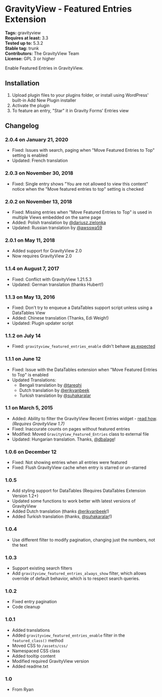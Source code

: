 # GravityView - Featured Entries Extension #
**Tags:** gravityview  
**Requires at least:** 3.3  
**Tested up to:** 5.3.2  
**Stable tag:** trunk  
**Contributors:** The GravityView Team  
**License:** GPL 3 or higher  

Enable Featured Entries in GravityView.

## Installation ##

1. Upload plugin files to your plugins folder, or install using WordPress' built-in Add New Plugin installer
2. Activate the plugin
3. To feature an entry, "Star" it in Gravity Forms' Entries view

## Changelog ##

### 2.0.4 on January 21, 2020 ###

* Fixed: Issues with search, paging when "Move Featured Entries to Top" setting is enabled
* Updated: French translation

### 2.0.3 on November 30, 2018 ###

* Fixed: Single entry shows "You are not allowed to view this content" notice when the "Move featured entries to top" setting is checked

### 2.0.2 on November 13, 2018 ###

* Fixed: Missing entries when "Move Featured Entries to Top" is used in multiple Views embedded on the same page
* Added: Polish translation by [@dariusz.zielonka](https://www.transifex.com/user/profile/dariusz.zielonka/)
* Updated: Russian translation by [@awsswa59](https://www.transifex.com/user/profile/awsswa59/)

### 2.0.1 on May 11, 2018 ###

* Added support for GravityView 2.0
* Now requires GravityView 2.0

### 1.1.4 on August 7, 2017 ###

* Fixed: Conflict with GravityView 1.21.5.3
* Updated: German translation (thanks Hubert!)

### 1.1.3 on May 13, 2016 ###
* Fixed: Don't try to enqueue a DataTables support script unless using a DataTables View
* Added: Chinese translation (Thanks, Edi Weigh!)
* Updated: Plugin updater script

### 1.1.2 on July 14 ###
* Fixed: `gravityview_featured_entries_enable` didn't behave [as expected](http://docs.gravityview.co/article/239-how-to-feature-an-entry-using-php)

### 1.1.1 on June 12 ###
* Fixed: Issue with the DataTables extension when "Move Featured Entries to Top" is enabled
* Updated Translations:
    - Bengali translation by [@tareqhi](https://www.transifex.com/accounts/profile/tareqhi/)
    - Dutch translation by [@erikvanbeek](https://www.transifex.com/accounts/profile/erikvanbeek/)
    - Turkish translation by [@suhakaralar](https://www.transifex.com/accounts/profile/suhakaralar/)

### 1.1 on March 5, 2015 ###
* Added: Ability to filter the GravityView Recent Entries widget - [read how](http://docs.gravityview.co/article/241-show-only-featured-entries-in-the-recent-entries-widget). *(Requires GravityView 1.7)*
* Fixed: Inaccurate counts on pages without featured entries
* Modified: Moved `GravityView_Featured_Entries` class to external file
* Updated: Hungarian translation. Thanks, [@dbalage](https://www.transifex.com/accounts/profile/dbalage/)!

### 1.0.6 on December 12 ###
* Fixed: Not showing entries when all entries were featured
* Fixed: Flush GravityView cache when entry is starred or un-starred

### 1.0.5 ###
* Add styling support for DataTables (Requires DataTables Extension Version 1.2+)
* Updated some functions to work better with latest versions of GravityView
* Added Dutch translation (thanks [@erikvanbeek](https://www.transifex.com/accounts/profile/erikvanbeek/)!)
* Added Turkish translation (thanks, [@suhakaralar](https://www.transifex.com/accounts/profile/suhakaralar/)!)

### 1.0.4 ###
* Use different filter to modify pagination, changing just the numbers, not the text

### 1.0.3 ###
* Support existing search filters
* Add `gravityview_featured_entries_always_show` filter, which allows override of default behavior, which is to respect search queries.

### 1.0.2 ###
* Fixed entry pagination
* Code cleanup

### 1.0.1 ###
* Added translations
* Added `gravityview_featured_entries_enable` filter in the `featured_class()` method
* Moved CSS to `/assets/css/`
* Namespaced CSS class
* Added tooltip content
* Modified required GravityView version
* Added readme.txt

### 1.0 ###
* From Ryan